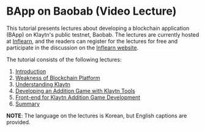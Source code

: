 # BApp on Baobab \(Video Lecture\)

This tutorial presents lectures about developing a blockchain application \(BApp\) on Klaytn's public testnet, Baobab. The lectures are currently hosted at [Inflearn](https://www.inflearn.com/course/%ED%81%B4%EB%A0%88%EC%9D%B4%ED%8A%BC), and the readers can register for the lectures for free and participate in the discussion on the [Inflearn website](https://www.inflearn.com/course/%ED%81%B4%EB%A0%88%EC%9D%B4%ED%8A%BC).

The tutorial consists of the following lectures:

1. [Introduction](1.-introduction.md)
2. [Weakness of Blockchain Platform](2.-weakness-of-blockchain-platform.md)
3. [Understanding Klaytn](3.-understanding-klaytn.md)
4. [Developing an Addition Game with Klaytn Tools](4.-developing-an-addition-game-with-klaytn-tools.md)
5. [Front-end for Klaytn Addition Game Development](5.-front-end-for-klaytn-addition-game-development.md)
6. [Summary](6.-summary.md)

**NOTE**: The language on the lectures is Korean, but English captions are provided.

